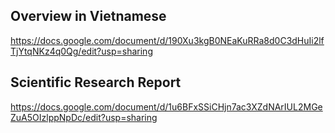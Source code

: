 ## Overview in Vietnamese

https://docs.google.com/document/d/190Xu3kgB0NEaKuRRa8d0C3dHuIi2lfTjYtqNKz4q0Qg/edit?usp=sharing

## Scientific Research Report

https://docs.google.com/document/d/1u6BFxSSiCHjn7ac3XZdNArIUL2MGeZuA5OIzlppNpDc/edit?usp=sharing
